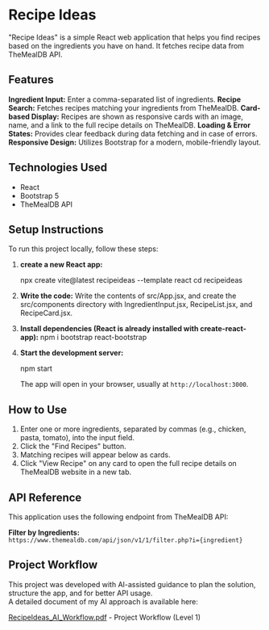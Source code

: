 # Recipe Ideas

"Recipe Ideas" is a simple React web application that helps you find recipes based on the ingredients you have on hand. It fetches recipe data from TheMealDB API.

## Features

**Ingredient Input:** Enter a comma-separated list of ingredients.
**Recipe Search:** Fetches recipes matching your ingredients from TheMealDB.
**Card-based Display:** Recipes are shown as responsive cards with an image, name, and a link to the full recipe details on TheMealDB.
**Loading & Error States:** Provides clear feedback during data fetching and in case of errors.
**Responsive Design:** Utilizes Bootstrap for a modern, mobile-friendly layout.

## Technologies Used

-   React
-   Bootstrap 5
-   TheMealDB API

## Setup Instructions

To run this project locally, follow these steps:

1.  **create a new React app:**

    
    npx create vite@latest recipeideas --template react
    cd recipeideas
    

2.  **Write the code:**
    Write the contents of src/App.jsx, and create the src/components directory with IngredientInput.jsx, RecipeList.jsx, and RecipeCard.jsx.
    

3.  **Install dependencies (React is already installed with create-react-app):**
   npm i bootstrap react-bootstrap

4.  **Start the development server:**

    npm start
    

    The app will open in your browser, usually at `http://localhost:3000`.

## How to Use

1.  Enter one or more ingredients, separated by commas (e.g., chicken, pasta, tomato), into the input field.
2.  Click the "Find Recipes" button.
3.  Matching recipes will appear below as cards.
4.  Click "View Recipe" on any card to open the full recipe details on TheMealDB website in a new tab.

## API Reference

This application uses the following endpoint from TheMealDB API:

**Filter by Ingredients:** `https://www.themealdb.com/api/json/v1/1/filter.php?i={ingredient}`

##  Project Workflow 
This project was developed with AI-assisted guidance to plan the solution, structure the app, and for better API usage.  
A detailed document of my AI approach is available here:  

 [RecipeIdeas_AI_Workflow.pdf](https://drive.google.com/file/d/15LUUGN44V94BBnWr_dQTCXESasui4JaJ/view?usp=drive_link) -  Project Workflow (Level 1)